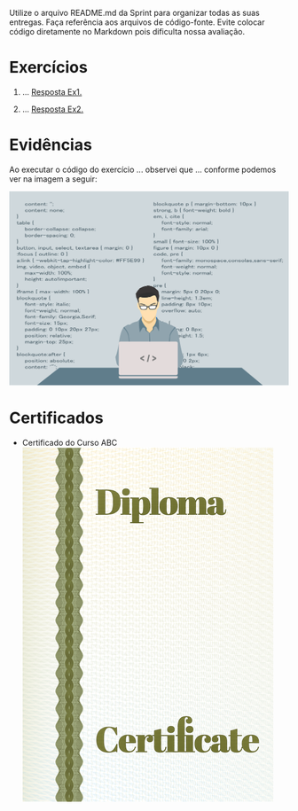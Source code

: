 

Utilize o arquivo README.md da Sprint para organizar todas as suas entregas. Faça referência aos arquivos de código-fonte. Evite colocar código diretamente no Markdown pois dificulta nossa avaliação.


# Exercícios

1. ...
[Resposta Ex1.](exercicios/ex1.txt)

2. ...
[Resposta Ex2.](exercicios/ex2.txt)




# Evidências

Ao executar o código do exercício ... observei que ... conforme podemos ver na imagem a seguir:

![Evidencia 1](evidencias/sample.webp)



# Certificados

- Certificado do Curso ABC
![Curso ABC](certificados/sample.png)


